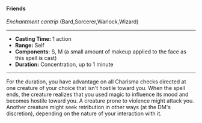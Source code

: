 #### Friends
*Enchantment cantrip* (Bard,Sorcerer,Warlock,Wizard)
___
- **Casting Time:** 1 action
- **Range:** Self
- **Components:** S, M (a small amount of makeup applied to the face as this spell is cast)
- **Duration:** Concentration, up to 1 minute
---
For the duration, you have advantage on all Charisma checks directed at one creature of your choice that isn't hostile toward you. When the spell ends, the creature realizes that you used magic to influence its mood and becomes hostile toward you. A creature prone to violence might attack you. Another creature might seek retribution in other ways (at the DM's discretion), depending on the nature of your interaction with it.